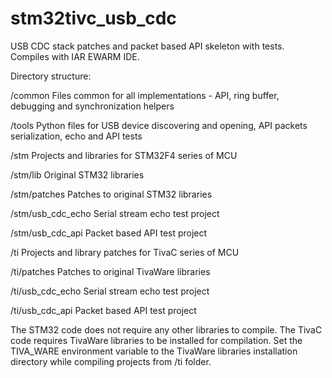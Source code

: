 # stm32tivc_usb_cdc

USB CDC stack patches and packet based API skeleton with tests.
Compiles with IAR EWARM IDE.

Directory structure:

/common
  Files common for all implementations - API, ring buffer, debugging and synchronization helpers

/tools
  Python files for USB device discovering and opening, API packets serialization, echo and API tests

/stm
  Projects and libraries for STM32F4 series of MCU

/stm/lib
  Original STM32 libraries

/stm/patches
  Patches to original STM32 libraries

/stm/usb_cdc_echo
  Serial stream echo test project

/stm/usb_cdc_api
  Packet based API test project

/ti
  Projects and library patches for TivaC series of MCU

/ti/patches
  Patches to original TivaWare libraries

/ti/usb_cdc_echo
  Serial stream echo test project

/ti/usb_cdc_api
  Packet based API test project

The STM32 code does not require any other libraries to compile.
The TivaC code requires TivaWare libraries to be installed for compilation.
Set the TIVA_WARE environment variable to the TivaWare libraries installation directory
while compiling projects from /ti folder.

